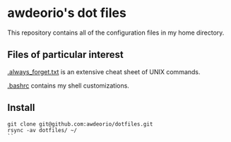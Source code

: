 awdeorio's dot files
====================

This repository contains all of the configuration files in my home directory.

## Files of particular interest

[.always_forget.txt](.always_forget.txt) is an extensive cheat sheet of UNIX commands.  

[.bashrc](.bashrc) contains my shell customizations.

## Install
```
git clone git@github.com:awdeorio/dotfiles.git
rsync -av dotfiles/ ~/
``